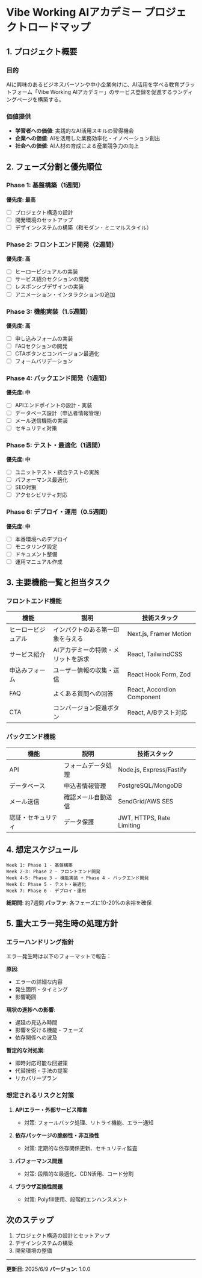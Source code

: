 # Vibe Working AIアカデミー プロジェクトロードマップ

## 1. プロジェクト概要

### 目的
AIに興味のあるビジネスパーソンや中小企業向けに、AI活用を学べる教育プラットフォーム「Vibe Working AIアカデミー」のサービス登録を促進するランディングページを構築する。

### 価値提供
- **学習者への価値**: 実践的なAI活用スキルの習得機会
- **企業への価値**: AIを活用した業務効率化・イノベーション創出
- **社会への価値**: AI人材の育成による産業競争力の向上

## 2. フェーズ分割と優先順位

### Phase 1: 基盤構築（1週間）
**優先度: 最高**
- [ ] プロジェクト構造の設計
- [ ] 開発環境のセットアップ
- [ ] デザインシステムの構築（和モダン・ミニマルスタイル）

### Phase 2: フロントエンド開発（2週間）
**優先度: 高**
- [ ] ヒーロービジュアルの実装
- [ ] サービス紹介セクションの開発
- [ ] レスポンシブデザインの実装
- [ ] アニメーション・インタラクションの追加

### Phase 3: 機能実装（1.5週間）
**優先度: 高**
- [ ] 申し込みフォームの実装
- [ ] FAQセクションの開発
- [ ] CTAボタンとコンバージョン最適化
- [ ] フォームバリデーション

### Phase 4: バックエンド開発（1週間）
**優先度: 中**
- [ ] APIエンドポイントの設計・実装
- [ ] データベース設計（申込者情報管理）
- [ ] メール送信機能の実装
- [ ] セキュリティ対策

### Phase 5: テスト・最適化（1週間）
**優先度: 中**
- [ ] ユニットテスト・統合テストの実施
- [ ] パフォーマンス最適化
- [ ] SEO対策
- [ ] アクセシビリティ対応

### Phase 6: デプロイ・運用（0.5週間）
**優先度: 中**
- [ ] 本番環境へのデプロイ
- [ ] モニタリング設定
- [ ] ドキュメント整備
- [ ] 運用マニュアル作成

## 3. 主要機能一覧と担当タスク

### フロントエンド機能
| 機能 | 説明 | 技術スタック |
|------|------|------------|
| ヒーロービジュアル | インパクトのある第一印象を与える | Next.js, Framer Motion |
| サービス紹介 | AIアカデミーの特徴・メリットを訴求 | React, TailwindCSS |
| 申込みフォーム | ユーザー情報の収集・送信 | React Hook Form, Zod |
| FAQ | よくある質問への回答 | React, Accordion Component |
| CTA | コンバージョン促進ボタン | React, A/Bテスト対応 |

### バックエンド機能
| 機能 | 説明 | 技術スタック |
|------|------|------------|
| API | フォームデータ処理 | Node.js, Express/Fastify |
| データベース | 申込者情報管理 | PostgreSQL/MongoDB |
| メール送信 | 確認メール自動送信 | SendGrid/AWS SES |
| 認証・セキュリティ | データ保護 | JWT, HTTPS, Rate Limiting |

## 4. 想定スケジュール

```
Week 1: Phase 1 - 基盤構築
Week 2-3: Phase 2 - フロントエンド開発
Week 4-5: Phase 3 - 機能実装 + Phase 4 - バックエンド開発
Week 6: Phase 5 - テスト・最適化
Week 7: Phase 6 - デプロイ・運用
```

**総期間**: 約7週間
**バッファ**: 各フェーズに10-20%の余裕を確保

## 5. 重大エラー発生時の処理方針

### エラーハンドリング指針

<error-report>
エラー発生時は以下のフォーマットで報告：

**原因**: 
- エラーの詳細な内容
- 発生箇所・タイミング
- 影響範囲

**現状の進捗への影響**:
- 遅延の見込み時間
- 影響を受ける機能・フェーズ
- 依存関係への波及

**暫定的な対処案**:
- 即時対応可能な回避策
- 代替技術・手法の提案
- リカバリープラン
</error-report>

### 想定されるリスクと対策

1. **APIエラー・外部サービス障害**
   - 対策: フォールバック処理、リトライ機能、エラー通知

2. **依存パッケージの脆弱性・非互換性**
   - 対策: 定期的な依存関係更新、セキュリティ監査

3. **パフォーマンス問題**
   - 対策: 段階的な最適化、CDN活用、コード分割

4. **ブラウザ互換性問題**
   - 対策: Polyfill使用、段階的エンハンスメント

## 次のステップ

1. プロジェクト構造の設計とセットアップ
2. デザインシステムの構築
3. 開発環境の整備

---

**更新日**: 2025/6/9
**バージョン**: 1.0.0